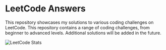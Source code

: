 # LeetCode Answers

This repository showcases my solutions to various coding challenges on LeetCode. This repository contains a range of coding challenges, from beginner to advanced levels. 
Additional solutions will be added in the future.

![LeetCode Stats](https://leetcode.card.workers.dev/vanishjr?theme=dark&font=patrick_hand&extension=null)
